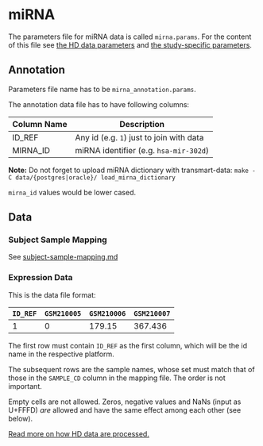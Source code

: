miRNA
=====

The parameters file for miRNA data is called `mirna.params`.
For the content of this file see [the HD data parameters](hd-params.md) and [the study-specific parameters](study-params.md).

Annotation
----------

Parameters file name has to be `mirna_annotation.params`.

The annotation data file has to have following columns:

|   Column Name   |               Description                |
|-----------------|------------------------------------------|
| ID_REF          | Any id (e.g. `1`) just to join with data |
| MIRNA_ID        | miRNA identifier (e.g. `hsa-mir-302d`)   |

**Note:** Do not forget to upload miRNA dictionary with transmart-data:
`make -C data/{postgres|oracle}/ load_mirna_dictionary`

`mirna_id` values would be lower cased.

Data
----

### Subject Sample Mapping

See [subject-sample-mapping.md](subject-sample-mapping.md)

### Expression Data

This is the data file format:

| `ID_REF` | `GSM210005` | `GSM210006` | `GSM210007` |
|----------|-------------|-------------|-------------|
|     1    | 0           | 179.15      |367.436      |

The first row must contain `ID_REF` as the first column, which will be the id
name in the respective platform. 

The subsequent rows are the sample names, whose set must match that of those in
the `SAMPLE_CD` column in the mapping file. The order is not important.

Empty cells are not allowed. Zeros, negative values and NaNs (input as U+FFFD)
*are* allowed and have the same effect among each other (see below).

[Read more on how HD data are processed.](hd-data-processing-details.md)

  [1]: https://jira.thehyve.nl/browse/JE-52

<!-- vim: tw=80 et ft=markdown spell:
-->
